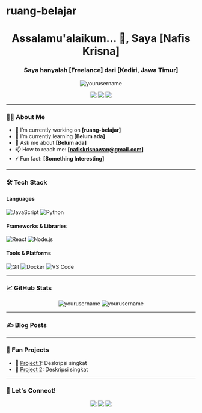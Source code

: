 # ruang-belajar
<!-- Profil GitHub README -->

<h1 align="center">Assalamu'alaikum... 🙏, Saya [Nafis Krisna]</h1>
<h3 align="center">Saya hanyalah [Freelance] dari [Kediri, Jawa Timur]</h3>

<p align="center">
  <img src="https://komarev.com/ghpvc/?username=yourusername&label=Profile%20views&color=0e75b6&style=flat" alt="yourusername" />
</p>

<p align="center">
  <a href="https://twitter.com/yourusername"><img src="https://img.shields.io/twitter/follow/yourusername?logo=twitter&style=for-the-badge" /></a>
  <a href="https://linkedin.com/in/mukhamad-nafis-krisnawan"><img src="https://img.shields.io/badge/-LinkedIn-blue?style=for-the-badge&logo=Linkedin&logoColor=white" /></a>
  <a href="https://dev.to/yourusername"><img src="https://img.shields.io/badge/dev.to-0A0A0A?style=for-the-badge&logo=devdotto&logoColor=white" /></a>
</p>

---

### 🧑‍💻 About Me

- 🔭 I’m currently working on **[ruang-belajar]**
- 🌱 I’m currently learning **[Belum ada]**
- 💬 Ask me about **[Belum ada]**
- 📫 How to reach me: **[nafiskrisnawan@gmail.com]**
- ⚡ Fun fact: **[Something Interesting]**

---

### 🛠️ Tech Stack

#### Languages
![JavaScript](https://img.shields.io/badge/-JavaScript-black?style=flat-square&logo=javascript)
![Python](https://img.shields.io/badge/-Python-black?style=flat-square&logo=python)

#### Frameworks & Libraries
![React](https://img.shields.io/badge/-React-black?style=flat-square&logo=react)
![Node.js](https://img.shields.io/badge/-Node.js-black?style=flat-square&logo=node.js)

#### Tools & Platforms
![Git](https://img.shields.io/badge/-Git-black?style=flat-square&logo=git)
![Docker](https://img.shields.io/badge/-Docker-black?style=flat-square&logo=docker)
![VS Code](https://img.shields.io/badge/-VS%20Code-black?style=flat-square&logo=visual-studio-code)

---

### 📈 GitHub Stats

<p align="center">
  <img src="https://github-readme-stats.vercel.app/api?username=yourusername&show_icons=true&theme=tokyonight" alt="yourusername" />
  <img src="https://github-readme-stats.vercel.app/api/top-langs/?username=yourusername&layout=compact&theme=tokyonight" alt="yourusername" />
</p>

---

### ✍️ Blog Posts
<!-- BLOG-POST-LIST:START -->
<!-- Tambahkan daftar blog secara otomatis dengan GitHub Action seperti dev.to feed -->
<!-- BLOG-POST-LIST:END -->

---

### 🧠 Fun Projects

- 🚀 [Project 1](https://github.com/yourusername/project1): Deskripsi singkat
- 🧩 [Project 2](https://github.com/yourusername/project2): Deskripsi singkat

---

### 🤝 Let's Connect!

<p align="center">
  <a href="nafiskrisnawan@gmail.com"><img src="https://img.shields.io/badge/-Email-D14836?style=for-the-badge&logo=gmail&logoColor=white" /></a>
  <a href="https://linkedin.com/in/mukhamad-nafis-krisnawan"><img src="https://img.shields.io/badge/-LinkedIn-0077B5?style=for-the-badge&logo=linkedin&logoColor=white" /></a>
  <a href="https://yourwebsite.com"><img src="https://img.shields.io/badge/-Website-0A0A0A?style=for-the-badge&logo=Firefox&logoColor=white" /></a>
</p>
